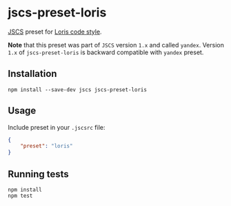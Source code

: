 # jscs-preset-loris

[JSCS](http://jscs.info/) preset for [Loris code style](https://github.com/ymaps/codestyle).

**Note** that this preset was part of `JSCS` version `1.x` and called `yandex`. Version `1.x` of
`jscs-preset-loris` is backward compatible with `yandex` preset.

## Installation

```
npm install --save-dev jscs jscs-preset-loris
```

## Usage

Include preset in your `.jscsrc` file:

```json
{
    "preset": "loris"
}
```

## Running tests

```
npm install
npm test
```
